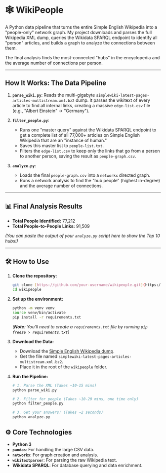 # 🕸️ WikiPeople

A Python data pipeline that turns the entire Simple English Wikipedia into a "people-only" network graph. My project downloads and parses the full Wikipedia XML dump, queries the Wikidata SPARQL endpoint to identify all "person" articles, and builds a graph to analyze the connections between them.

The final analysis finds the most-connected "hubs" in the encyclopedia and the average number of connections per person.

---

## How It Works: The Data Pipeline

1.  **`parse_wiki.py`**: Reads the multi-gigabyte `simplewiki-latest-pages-articles-multistream.xml.bz2` dump. It parses the wikitext of every article to find all internal links, creating a massive `edge-list.csv` file (e.g., "Albert Einstein" -> "Germany").

2.  **`filter_people.py`**:
    * Runs one "master query" against the Wikidata SPARQL endpoint to get a complete list of all 77,000+ articles on Simple English Wikipedia that are an "instance of human."
    * Saves this master list to `people-list.txt`.
    * Filters the `edge-list.csv` to keep only the links that go from a person to another person, saving the result as `people-graph.csv`.

3.  **`analyze.py`**:
    * Loads the final `people-graph.csv` into a `networkx` directed graph.
    * Runs a network analysis to find the "hub people" (highest in-degree) and the average number of connections.

---

## 📊 Final Analysis Results

* **Total People Identified:** 77,212
* **Total People-to-People Links:** 91,509

*(You can paste the output of your `analyze.py` script here to show the Top 10 hubs!)*

---

## 🛠️ How to Use

1.  **Clone the repository:**
    ```bash
    git clone [https://github.com/your-username/wikipeople.git](https://github.com/your-username/wikipeople.git)
    cd wikipeople
    ```

2.  **Set up the environment:**
    ```bash
    python -m venv venv
    source venv/bin/activate 
    pip install -r requirements.txt 
    ```
    *(**Note:** You'll need to create a `requirements.txt` file by running `pip freeze > requirements.txt`)*

3.  **Download the Data:**
    * Download the [Simple English Wikipedia dump](https://dumps.wikimedia.org/simplewiki/latest/).
    * Get the file named `simplewiki-latest-pages-articles-multistream.xml.bz2`.
    * Place it in the root of the `wikipeople` folder.

4.  **Run the Pipeline:**
    ```bash
    # 1. Parse the XML (Takes ~10-15 mins)
    python parse_wiki.py

    # 2. Filter for people (Takes ~10-20 mins, one time only)
    python filter_people.py

    # 3. Get your answers! (Takes ~2 seconds)
    python analyze.py
    ```

## ⚙️ Core Technologies
* **Python 3**
* **`pandas`**: For handling the large CSV data.
* **`networkx`**: For graph creation and analysis.
* **`wikitextparser`**: For parsing the raw Wikipedia text.
* **Wikidata SPARQL**: For database querying and data enrichment.
